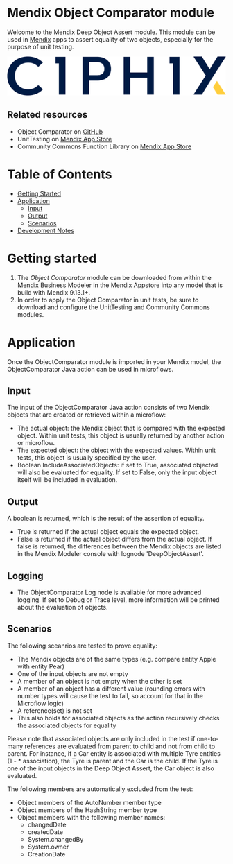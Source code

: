 # Mendix Object Comparator module

Welcome to the Mendix Deep Object Assert module. This module can be used in [Mendix](http://www.mendix.com) apps to assert equality of two objects, especially for the purpose of unit testing.

![Object Comparator logo][1]

## Related resources
* Object Comparator on [GitHub](https://github.com/Ciphix/ObjectComparator)
* UnitTesting on [Mendix App Store](https://appstore.home.mendix.com/link/app/390/Mendix/UnitTesting)
* Community Commons Function Library on [Mendix App Store](https://appstore.home.mendix.com/link/app/170/Mendix/Community-Commons-Function-Library)

# Table of Contents

* [Getting Started](#getting-started)
* [Application](#application)
	- [Input](#input)
	- [Output](#output)
	- [Scenarios](#scenarios)
* [Development Notes](#development-notes)

# Getting started
1. The *Object Comparator* module can be downloaded from within the Mendix Business Modeler in the Mendix Appstore into any model that is build with Mendix 9.13.1+.
2. In order to apply the Object Comparator in unit tests, be sure to download and configure the UnitTesting and Community Commons modules.

# Application
Once the ObjectComparator module is imported in your Mendix model, the ObjectComparator Java action can be used in microflows. 

## Input
The input of the ObjectComparator Java action consists of two Mendix objects that are created or retrieved within a microflow:
* The actual object: the Mendix object that is compared with the expected object. Within unit tests, this object is usually returned by another action or microflow.
* The expected object: the object with the expected values. Within unit tests, this object is usually specified by the user. 
* Boolean IncludeAssociatedObjects: if set to True, associated objected will also be evaluated for equality. If set to False, only the input object itself will be included in evaluation.

## Output
A boolean is returned, which is the result of the assertion of equality.
* True is returned if the actual object equals the expected object.
* False is returned if the actual object differs from the actual object. If false is returned, the differences between the Mendix objects are listed in the Mendix Modeler console with lognode 'DeepObjectAssert'. 

## Logging
* The ObjectComparator Log node is available for more advanced logging. If set to Debug or Trace level, more information will be printed about the evaluation of objects.

## Scenarios
The following sceanrios are tested to prove equality:
* The Mendix objects are of the same types (e.g. compare entity Apple with entity Pear)
* One of the input objects are not empty
* A member of an object is not empty when the other is set
* A member of an object has a different value (rounding errors with number types will cause the test to fail, so account for that in the Microflow logic)
* A reference(set) is not set
* This also holds for associated objects as the action recursively checks the associated objects for equality

Please note that associated objects are only included in the test if one-to-many references are evaluated from parent to child and not from child to parent. For instance, if a Car entity is associated with multiple Tyre entities (1 - * association), the Tyre is parent and the Car is the child. If the Tyre is one of the input objects in the Deep Object Assert, the Car object is also evaluated.

The following members are automatically excluded from the test:
* Object members of the AutoNumber member type
* Object members of the HashString member type
* Object members with the following member names:
	- changedDate
	- createdDate
	- System.changedBy
	- System.owner
	- CreationDate


 [1]: docs/logo.png
